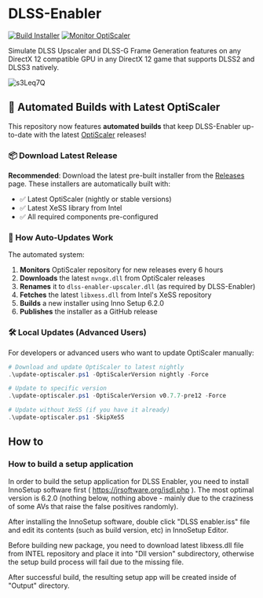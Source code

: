 # DLSS-Enabler

[![Build Installer](https://github.com/artur-graniszewski/DLSS-Enabler/actions/workflows/build-installer.yml/badge.svg)](https://github.com/artur-graniszewski/DLSS-Enabler/actions/workflows/build-installer.yml)
[![Monitor OptiScaler](https://github.com/artur-graniszewski/DLSS-Enabler/actions/workflows/monitor-optiscaler.yml/badge.svg)](https://github.com/artur-graniszewski/DLSS-Enabler/actions/workflows/monitor-optiscaler.yml)

Simulate DLSS Upscaler and DLSS-G Frame Generation features on any DirectX 12 compatible GPU in any DirectX 12 game that supports DLSS2 and DLSS3 natively.

![s3Leq7Q](https://github.com/user-attachments/assets/c81a2724-dbc4-4ec3-a445-87beed546345)

## 🚀 Automated Builds with Latest OptiScaler

This repository now features **automated builds** that keep DLSS-Enabler up-to-date with the latest [OptiScaler](https://github.com/optiscaler/OptiScaler) releases!

### 📦 Download Latest Release

**Recommended**: Download the latest pre-built installer from the [Releases](../../releases) page. These installers are automatically built with:
- ✅ Latest OptiScaler (nightly or stable versions)
- ✅ Latest XeSS library from Intel
- ✅ All required components pre-configured

### 🔄 How Auto-Updates Work

The automated system:
1. **Monitors** OptiScaler repository for new releases every 6 hours
2. **Downloads** the latest `nvngx.dll` from OptiScaler releases  
3. **Renames** it to `dlss-enabler-upscaler.dll` (as required by DLSS-Enabler)
4. **Fetches** the latest `libxess.dll` from Intel's XeSS repository
5. **Builds** a new installer using Inno Setup 6.2.0
6. **Publishes** the installer as a GitHub release

### 🛠️ Local Updates (Advanced Users)

For developers or advanced users who want to update OptiScaler manually:

```powershell
# Download and update OptiScaler to latest nightly
.\update-optiscaler.ps1 -OptiScalerVersion nightly -Force

# Update to specific version
.\update-optiscaler.ps1 -OptiScalerVersion v0.7.7-pre12 -Force

# Update without XeSS (if you have it already)
.\update-optiscaler.ps1 -SkipXeSS
```

## How to

### How to build a setup application

In order to build the setup application for DLSS Enabler, you need to install InnoSetup software first ( https://jrsoftware.org/isdl.php ). The most optimal version is 6.2.0 (nothing below, nothing above - mainly due to the craziness of some AVs that raise the false positives randomly).

After installing the InnoSetup software, double click "DLSS enabler.iss" file and edit its contents (such as build version, etc) in InnoSetup Editor.

Before building new package, you need to download latest libxess.dll file from INTEL repository and place it into "Dll version" subdirectory, otherwise the setup build process will fail due to the missing file.

After successful build, the resulting setup app will be created inside of "Output" directory.
